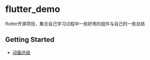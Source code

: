 # flutter_demo

flutter开源项目，集合自己学习过程中一些好用的组件与自己的一些总结

## Getting Started

- [动画总结](https://github.com/yx544806988/flutter_demo/tree/master/flutter_animation)


